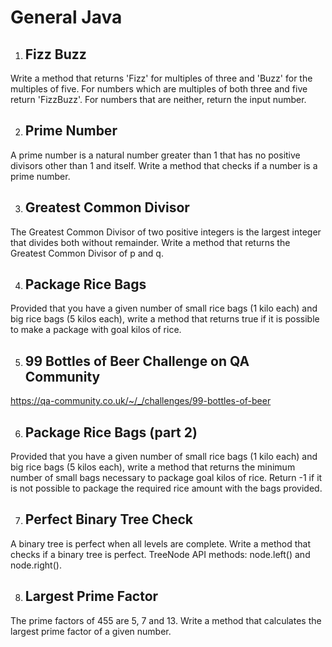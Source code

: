 **<h1>General Java</h1>**

1) <h2>Fizz Buzz</h2>

Write a method that returns 'Fizz' for multiples of three and 'Buzz' for the multiples of five.
For numbers which are multiples of both three and five return 'FizzBuzz'.
For numbers that are neither, return the input number.

 

2) <h2>Prime Number</h2>

A prime number is a natural number greater than 1 that has no positive divisors other than 1 and itself.
Write a method that checks if a number is a prime number.

 

3) <h2>Greatest Common Divisor</h2>

The Greatest Common Divisor of two positive integers is the largest integer that divides both without remainder.
Write a method that returns the Greatest Common Divisor of p and q.

 

4) <h2>Package Rice Bags</h2>

Provided that you have a given number of small rice bags (1 kilo each) and big rice bags (5 kilos each), write a method that returns true if it is possible to make a package with goal kilos of rice.


5) <h2>99 Bottles of Beer Challenge on QA Community</h2>

https://qa-community.co.uk/~/_/challenges/99-bottles-of-beer
 

6) <h2>Package Rice Bags (part 2)</h2>

Provided that you have a given number of small rice bags (1 kilo each) and big rice bags (5 kilos each), write a method that returns the minimum number of small bags necessary to package goal kilos of rice. Return -1 if it is not possible to package the required rice amount with the bags provided.

 

7) <h2>Perfect Binary Tree Check</h2>

A binary tree is perfect when all levels are complete.
Write a method that checks if a binary tree is perfect.
TreeNode API methods: node.left() and node.right().

 

 

8) <h2>Largest Prime Factor</h2>

The prime factors of 455 are 5, 7 and 13.
Write a method that calculates the largest prime factor of a given number.


